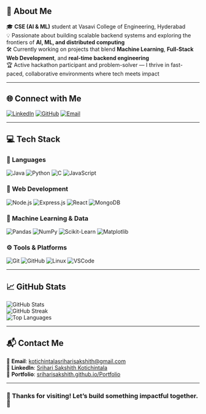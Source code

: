 ## 🚀 About Me

🎓 **CSE (AI & ML)** student at Vasavi College of Engineering, Hyderabad  
💡 Passionate about building scalable backend systems and exploring the frontiers of **AI, ML, and distributed computing**  
🛠️ Currently working on projects that blend **Machine Learning**, **Full-Stack Web Development**, and **real-time backend engineering**  
🏆 Active hackathon participant and problem-solver — I thrive in fast-paced, collaborative environments where tech meets impact

---

## 🌐 Connect with Me

[![LinkedIn](https://img.shields.io/badge/LinkedIn-%230077B5.svg?style=for-the-badge&logo=linkedin&logoColor=white)](https://linkedin.com/in/srihari-sakshith-kotichintala-1a1a8a280)
[![GitHub](https://img.shields.io/badge/GitHub-%23121011.svg?style=for-the-badge&logo=github&logoColor=white)](https://github.com/SrihariSakshith)
[![Email](https://img.shields.io/badge/Email-%23D14836.svg?style=for-the-badge&logo=gmail&logoColor=white)](mailto:kotichintalasriharisakshith@gmail.com)

---

## 💻 Tech Stack

### 🚀 Languages  
![Java](https://img.shields.io/badge/Java-%23ED8B00.svg?style=for-the-badge&logo=openjdk&logoColor=white)
![Python](https://img.shields.io/badge/Python-%233776AB.svg?style=for-the-badge&logo=python&logoColor=white)
![C](https://img.shields.io/badge/C-%2300599C.svg?style=for-the-badge&logo=c&logoColor=white)
![JavaScript](https://img.shields.io/badge/JavaScript-%23F7DF1E.svg?style=for-the-badge&logo=javascript&logoColor=black)

### 🧩 Web Development  
![Node.js](https://img.shields.io/badge/Node.js-%23339933.svg?style=for-the-badge&logo=node.js&logoColor=white)
![Express.js](https://img.shields.io/badge/Express.js-%23404d59.svg?style=for-the-badge&logo=express&logoColor=white)
![React](https://img.shields.io/badge/React-%2361DAFB.svg?style=for-the-badge&logo=react&logoColor=black)
![MongoDB](https://img.shields.io/badge/MongoDB-%2347A248.svg?style=for-the-badge&logo=mongodb&logoColor=white)

### 🤖 Machine Learning & Data  
![Pandas](https://img.shields.io/badge/Pandas-%23150458.svg?style=for-the-badge&logo=pandas&logoColor=white)
![NumPy](https://img.shields.io/badge/NumPy-%23013243.svg?style=for-the-badge&logo=numpy&logoColor=white)
![Scikit-Learn](https://img.shields.io/badge/Scikit--Learn-%23F7931E.svg?style=for-the-badge&logo=scikit-learn&logoColor=white)
![Matplotlib](https://img.shields.io/badge/Matplotlib-%23ffffff.svg?style=for-the-badge&logo=matplotlib&logoColor=black)

### ⚙️ Tools & Platforms  
![Git](https://img.shields.io/badge/Git-%23F05033.svg?style=for-the-badge&logo=git&logoColor=white)
![GitHub](https://img.shields.io/badge/GitHub-%23121011.svg?style=for-the-badge&logo=github&logoColor=white)
![Linux](https://img.shields.io/badge/Linux-%23FCC624.svg?style=for-the-badge&logo=linux&logoColor=black)
![VSCode](https://img.shields.io/badge/VSCode-%23007ACC.svg?style=for-the-badge&logo=visual-studio-code&logoColor=white)

---

## 📈 GitHub Stats

![GitHub Stats](https://github-readme-stats.vercel.app/api?username=SrihariSakshith&theme=radical&hide_border=false&include_all_commits=true&count_private=true)  
![GitHub Streak](https://github-readme-streak-stats.herokuapp.com/?user=SrihariSakshith&theme=radical&hide_border=false)  
![Top Languages](https://github-readme-stats.vercel.app/api/top-langs/?username=SrihariSakshith&theme=radical&hide_border=false&layout=compact)

---

## 📬 Contact Me

💌 **Email**: [kotichintalasriharisakshith@gmail.com](mailto:kotichintalasriharisakshith@gmail.com)  
💼 **LinkedIn**: [Srihari Sakshith Kotichintala](https://linkedin.com/in/srihari-sakshith-kotichintala-1a1a8a280)  
🔗 **Portfolio**: [sriharisakshith.github.io/Portfolio](https://sriharisakshith.github.io/Portfolio)

---

### 🌟 Thanks for visiting! Let’s build something impactful together. 🌟
